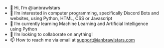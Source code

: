 - 👋 Hi, I’m @ianbrawlstars
- 👀 I’m interested in computer programming, specifically Discord Bots and websites, using Python, HTML, CSS or Javascript
- 🌱 I’m currently learning Machine Learning and Artificial Intelligence using Python
- 💞️ I’m looking to collaborate on anything!
- 📫 How to reach me via email at support@ianbrawlstars.com

